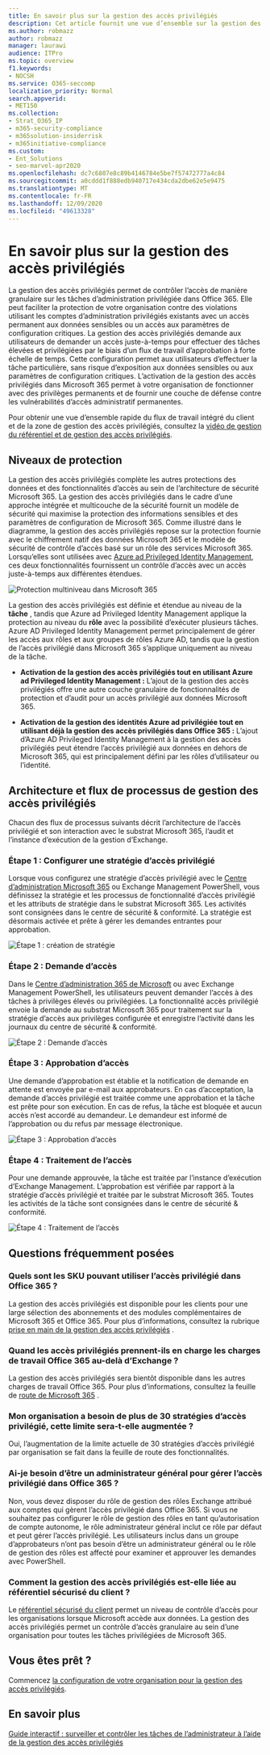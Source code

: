 ```yaml
---
title: En savoir plus sur la gestion des accès privilégiés
description: Cet article fournit une vue d’ensemble sur la gestion des accès privilégiés dans Microsoft 365, y compris les réponses aux questions fréquemment posées (FAQ).
ms.author: robmazz
author: robmazz
manager: laurawi
audience: ITPro
ms.topic: overview
f1.keywords:
- NOCSH
ms.service: O365-seccomp
localization_priority: Normal
search.appverid:
- MET150
ms.collection:
- Strat_O365_IP
- m365-security-compliance
- m365solution-insiderrisk
- m365initiative-compliance
ms.custom:
- Ent_Solutions
- seo-marvel-apr2020
ms.openlocfilehash: dc7c6807e8c89b4146784e5be7f57472777a4c84
ms.sourcegitcommit: a0cddd1f888edb940717e434cda2dbe62e5e9475
ms.translationtype: MT
ms.contentlocale: fr-FR
ms.lasthandoff: 12/09/2020
ms.locfileid: "49613328"
---
```

# <a name="learn-about-privileged-access-management"></a>En savoir plus sur la gestion des accès privilégiés

La gestion des accès privilégiés permet de contrôler l’accès de manière granulaire sur les tâches d’administration privilégiée dans Office 365. Elle peut faciliter la protection de votre organisation contre des violations utilisant les comptes d’administration privilégiés existants avec un accès permanent aux données sensibles ou un accès aux paramètres de configuration critiques. La gestion des accès privilégiés demande aux utilisateurs de demander un accès juste-à-temps pour effectuer des tâches élevées et privilégiées par le biais d’un flux de travail d’approbation à forte échelle de temps. Cette configuration permet aux utilisateurs d’effectuer la tâche particulière, sans risque d’exposition aux données sensibles ou aux paramètres de configuration critiques. L’activation de la gestion des accès privilégiés dans Microsoft 365 permet à votre organisation de fonctionner avec des privilèges permanents et de fournir une couche de défense contre les vulnérabilités d’accès administratif permanentes.

Pour obtenir une vue d’ensemble rapide du flux de travail intégré du client et de la zone de gestion des accès privilégiés, consultez la [vidéo de gestion du référentiel et de gestion des accès privilégiés](https://go.microsoft.com/fwlink/?linkid=2066800).

## <a name="layers-of-protection"></a>Niveaux de protection

La gestion des accès privilégiés complète les autres protections des données et des fonctionnalités d’accès au sein de l’architecture de sécurité Microsoft 365. La gestion des accès privilégiés dans le cadre d’une approche intégrée et multicouche de la sécurité fournit un modèle de sécurité qui maximise la protection des informations sensibles et des paramètres de configuration de Microsoft 365. Comme illustré dans le diagramme, la gestion des accès privilégiés repose sur la protection fournie avec le chiffrement natif des données Microsoft 365 et le modèle de sécurité de contrôle d’accès basé sur un rôle des services Microsoft 365. Lorsqu’elles sont utilisées avec [Azure ad Privileged Identity Management](https://docs.microsoft.com/azure/active-directory/active-directory-privileged-identity-management-configure), ces deux fonctionnalités fournissent un contrôle d’accès avec un accès juste-à-temps aux différentes étendues.

![Protection multiniveau dans Microsoft 365](../media/pam-layered-protection.png)

La gestion des accès privilégiés est définie et étendue au niveau de la **tâche** , tandis que Azure ad Privileged Identity Management applique la protection au niveau du **rôle** avec la possibilité d’exécuter plusieurs tâches. Azure AD Privileged Identity Management permet principalement de gérer les accès aux rôles et aux groupes de rôles Azure AD, tandis que la gestion de l’accès privilégié dans Microsoft 365 s’applique uniquement au niveau de la tâche.

- **Activation de la gestion des accès privilégiés tout en utilisant Azure ad Privileged Identity Management :** L’ajout de la gestion des accès privilégiés offre une autre couche granulaire de fonctionnalités de protection et d’audit pour un accès privilégié aux données Microsoft 365.

- **Activation de la gestion des identités Azure ad privilégiée tout en utilisant déjà la gestion des accès privilégiés dans Office 365 :**  L’ajout d’Azure AD Privileged Identity Management à la gestion des accès privilégiés peut étendre l’accès privilégié aux données en dehors de Microsoft 365, qui est principalement défini par les rôles d’utilisateur ou l’identité.  

## <a name="privileged-access-management-architecture-and-process-flow"></a>Architecture et flux de processus de gestion des accès privilégiés

Chacun des flux de processus suivants décrit l’architecture de l’accès privilégié et son interaction avec le substrat Microsoft 365, l’audit et l’instance d’exécution de la gestion d’Exchange.

### <a name="step-1-configure-a-privileged-access-policy"></a>Étape 1 : Configurer une stratégie d’accès privilégié

Lorsque vous configurez une stratégie d’accès privilégié avec le [Centre d’administration Microsoft 365](https://admin.microsoft.com) ou Exchange Management PowerShell, vous définissez la stratégie et les processus de fonctionnalité d’accès privilégié et les attributs de stratégie dans le substrat Microsoft 365. Les activités sont consignées dans le centre de sécurité &amp; conformité. La stratégie est désormais activée et prête à gérer les demandes entrantes pour approbation.

![Étape 1 : création de stratégie](../media/pam-step1-policy-creation.jpg)

### <a name="step-2-access-request"></a>Étape 2 : Demande d’accès

Dans le [Centre d’administration 365 de Microsoft](https://admin.microsoft.com) ou avec Exchange Management PowerShell, les utilisateurs peuvent demander l’accès à des tâches à privilèges élevés ou privilégiées. La fonctionnalité accès privilégié envoie la demande au substrat Microsoft 365 pour traitement sur la stratégie d’accès aux privilèges configurée et enregistre l’activité dans les journaux du centre de sécurité &amp; conformité.

![Étape 2 : Demande d’accès](../media/pam-step2-access-request.jpg)

### <a name="step-3-access-approval"></a>Étape 3 : Approbation d’accès

Une demande d’approbation est établie et la notification de demande en attente est envoyée par e-mail aux approbateurs. En cas d’acceptation, la demande d’accès privilégié est traitée comme une approbation et la tâche est prête pour son exécution. En cas de refus, la tâche est bloquée et aucun accès n’est accordé au demandeur. Le demandeur est informé de l’approbation ou du refus par message électronique.

![Étape 3 : Approbation d’accès](../media/pam-step3-access-approval.jpg)

### <a name="step-4-access-processing"></a>Étape 4 : Traitement de l’accès

Pour une demande approuvée, la tâche est traitée par l’instance d’exécution d’Exchange Management. L’approbation est vérifiée par rapport à la stratégie d’accès privilégié et traitée par le substrat Microsoft 365. Toutes les activités de la tâche sont consignées dans le centre de sécurité &amp; conformité.

![Étape 4 : Traitement de l’accès](../media/pam-step4-access-processing.jpg)

## <a name="frequently-asked-questions"></a>Questions fréquemment posées

### <a name="what-skus-can-use-privileged-access-in-office-365"></a>Quels sont les SKU pouvant utiliser l’accès privilégié dans Office 365 ?

La gestion des accès privilégiés est disponible pour les clients pour une large sélection des abonnements et des modules complémentaires de Microsoft 365 et Office 365. Pour plus d’informations, consultez la rubrique [prise en main de la gestion des accès privilégiés](privileged-access-management-configuration.md) .

### <a name="when-will-privileged-access-support-office-365-workloads-beyond-exchange"></a>Quand les accès privilégiés prennent-ils en charge les charges de travail Office 365 au-delà d’Exchange ?

La gestion des accès privilégiés sera bientôt disponible dans les autres charges de travail Office 365. Pour plus d’informations, consultez la feuille de [route de Microsoft 365](https://www.microsoft.com/microsoft-365/roadmap) .

### <a name="my-organization-needs-more-than-30-privileged-access-policies-will-this-limit-be-increased"></a>Mon organisation a besoin de plus de 30 stratégies d’accès privilégié, cette limite sera-t-elle augmentée ?

Oui, l’augmentation de la limite actuelle de 30 stratégies d’accès privilégié par organisation se fait dans la feuille de route des fonctionnalités.

### <a name="do-i-need-to-be-a-global-admin-to-manage-privileged-access-in-office-365"></a>Ai-je besoin d’être un administrateur général pour gérer l’accès privilégié dans Office 365 ?

Non, vous devez disposer du rôle de gestion des rôles Exchange attribué aux comptes qui gèrent l’accès privilégié dans Office 365. Si vous ne souhaitez pas configurer le rôle de gestion des rôles en tant qu’autorisation de compte autonome, le rôle administrateur général inclut ce rôle par défaut et peut gérer l’accès privilégié. Les utilisateurs inclus dans un groupe d’approbateurs n’ont pas besoin d’être un administrateur général ou le rôle de gestion des rôles est affecté pour examiner et approuver les demandes avec PowerShell.

### <a name="how-is-privileged-access-management-related-to-customer-lockbox"></a>Comment la gestion des accès privilégiés est-elle liée au référentiel sécurisé du client ?

Le [référentiel sécurisé du client](https://docs.microsoft.com/office365/admin/manage/customer-lockbox-requests) permet un niveau de contrôle d’accès pour les organisations lorsque Microsoft accède aux données. La gestion des accès privilégiés permet un contrôle d’accès granulaire au sein d’une organisation pour toutes les tâches privilégiées de Microsoft 365.

## <a name="ready-to-get-started"></a>Vous êtes prêt ?

Commencez [la configuration de votre organisation pour la gestion des accès privilégiés](privileged-access-management-configuration.md).

## <a name="learn-more"></a>En savoir plus

[Guide interactif : surveiller et contrôler les tâches de l’administrateur à l’aide de la gestion des accès privilégiés](https://content.cloudguides.com/guides/Privileged%20Access%20Management)
